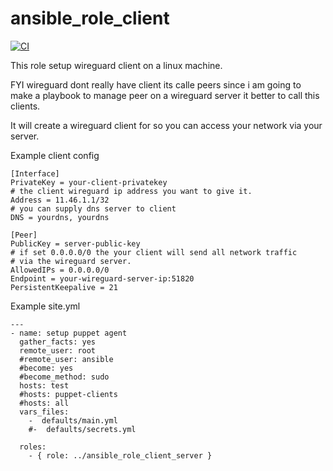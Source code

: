ansible_role_client
=========


[![CI](https://github.com/habbis/ansible_role_client/workflows/CI/badge.svg)](https://github.com/habbis/ansible_role_client/actions?query=workflow%3ACI)

This role setup wireguard client on a linux machine.

FYI wireguard dont really have client its calle peers since i am going to make 
a playbook to manage peer on a wireguard server it better to call this clients.

It will create a wireguard client for so you can access your network via your
server. 

Example client config 

```
[Interface]
PrivateKey = your-client-privatekey
# the client wireguard ip address you want to give it.
Address = 11.46.1.1/32
# you can supply dns server to client
DNS = yourdns, yourdns

[Peer]
PublicKey = server-public-key
# if set 0.0.0.0/0 the your client will send all network traffic
# via the wireguard server.
AllowedIPs = 0.0.0.0/0
Endpoint = your-wireguard-server-ip:51820
PersistentKeepalive = 21

```

Example site.yml

```
---
- name: setup puppet agent
  gather_facts: yes
  remote_user: root
  #remote_user: ansible
  #become: yes
  #become_method: sudo
  hosts: test
  #hosts: puppet-clients
  #hosts: all
  vars_files:
    -  defaults/main.yml
    #-  defaults/secrets.yml

  roles:
    - { role: ../ansible_role_client_server }
```
